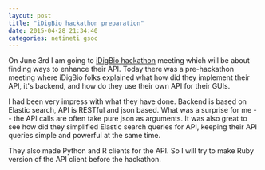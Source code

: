 ```yaml
---
layout: post
title: "iDigBio hackathon preparation"
date: 2015-04-28 21:34:40
categories: netineti gsoc
---
```


On June 3rd I am going to [iDigBio hackathon][idig] meeting which will be about finding
ways to enhance their API. Today there was a pre-hackathon meeting where
iDigBio folks explained what how did they implement their API, it's backend, and
how do they use their own API for their GUIs.

I had been very impress with what they have done. Backend is based on Elastic
search, API is RESTful and json based. What was a surprise for me -- the API
calls are often take pure json as arguments. It was also great to see how did
they simplified Elastic search queries for API, keeping their API queries
simple and powerful at the same time.

They also made Python and R clients for the API. So I will try to make Ruby
version of the API client before the hackathon.

[idig]: https://github.com/idigbio-api-hackathon/HackathonCentral/wiki
